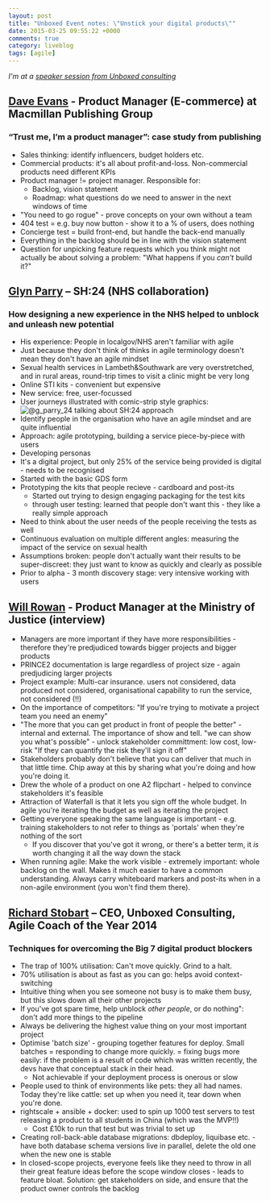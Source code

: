 ```yaml
---
layout: post
title: "Unboxed Event notes: \"Unstick your digital products\""
date: 2015-03-25 09:55:22 +0000
comments: true
category: liveblog
tags: [agile]
---
```


_I'm at a [speaker session from Unboxed consulting](https://www.eventbrite.co.uk/e/unstick-your-digital-products-rapidly-progress-a-complex-product-or-portfolio-of-stalled-products-tickets-15872783924)_

## [Dave Evans](https://www.linkedin.com/pub/dave-evans/a/311/919) - Product Manager (E-commerce) at Macmillan Publishing Group

### “Trust me, I’m a product manager”: case study from publishing

* Sales thinking: identify influencers, budget holders etc.
* Commercial products: it's all about profit-and-loss. Non-commercial products
  need different KPIs
* Product manager != project manager. Responsible for:
    * Backlog, vision statement
    * Roadmap: what questions do we need to answer in the next windows of time
* "You need to go rogue" - prove concepts on your own without a team
* 404 test = e.g. buy now button - show it to a % of users, does nothing
* Concierge test = build front-end, but handle the back-end manually
* Everything in the backlog should be in line with the vision statement
* Question for unpicking feature requests which you think might not actually
  be about solving a problem: "What happens if you _can't_ build it?"


## [Glyn Parry](https://twitter.com/g_parry24/) – SH:24 (NHS collaboration)

### How designing a new experience in the NHS helped to unblock and unleash new potential

* His experience: People in localgov/NHS aren't familiar with agile
* Just because they don't think of thinks in agile terminology doesn't mean
  they don't have an agile mindset
* Sexual health services in Lambeth&Southwark are very overstretched, and in
  rural areas, round-trip times to visit a clinic might be very long
* Online STI kits - convenient but expensive
* New service: free, user-focussed
* User journeys illustrated with comic-strip style graphics:
  ![@g_parry_24 talking about SH:24 approach](https://igcdn-photos-e-a.akamaihd.net/hphotos-ak-xaf1/t51.2885-15/11055891_730864497033484_1856034297_n.jpg)
* Identify people in the organisation who have an agile mindset and are quite
  influential
* Approach: agile prototyping, building a service piece-by-piece with users
* Developing personas
* It's a digital project, but only 25% of the service being provided is
  digital - needs to be recognised
* Started with the basic GDS form
* Prototyping the kits that people recieve - cardboard and post-its
  * Started out trying to design engaging packaging for the test kits
  * through user testing: learned that people don't want this - they like a
    really simple approach
* Need to think about the user needs of the people receiving the tests as well
* Continuous evaluation on multiple different angles: measuring the impact of
  the service on sexual health
* Assumptions broken: people don't actually want their results to be
  super-discreet: they just want to know as quickly and clearly as possible
* Prior to alpha - 3 month discovery stage: very intensive working with users


## [Will Rowan](https://twitter.com/thecustomer) - Product Manager at the Ministry of Justice (interview)

* Managers are more important if they have more responsibilities - therefore
  they're predjudiced towards bigger projects and bigger products
* PRINCE2 documentation is large regardless of project size - again
  predjudicing larger projects
* Project example: Multi-car insurance. users not considered, data produced not
  considered, organisational capability to run the service, not considered
  (!!)
* On the importance of competitors: "If you're trying to motivate a project team you need an enemy"
* "The more that you can get product in front of people the better" - internal
  and external. The importance of show and tell. "we can show you what's
  possible" - unlock stakeholder committment: low cost, low-risk "If they can
  quantify the risk they'll sign it off"
* Stakeholders probably don't believe that you can deliver that much in that
  little time. Chip away at this by sharing what you're doing and how you're
  doing it.
* Drew the whole of a product on one A2 flipchart - helped to convince
  stakeholders it's feasible
* Attraction of Waterfall is that it lets you sign off the whole budget. In agile
  you're iterating the budget as well as iterating the project
* Getting everyone speaking the same language is important - e.g. training
  stakeholders to not refer to things as 'portals' when they're nothing of the
  sort
  * If you discover that you've got it wrong, or there's a better term, it
    _is_ worth changing it all the way down the stack
* When running agile: Make the work visible - extremely important: whole
  backlog on the wall. Makes it much easier to have a common understanding.
  Always carry whiteboard markers and post-its when in a non-agile environment
  (you won't find them there).

## [Richard Stobart](https://twitter.com/richardstobart) – CEO, Unboxed Consulting, Agile Coach of the Year 2014

### Techniques for overcoming the Big 7 digital product blockers

* The trap of 100% utilisation: Can't move quickly. Grind to a halt.
* 70% utilisation is about as fast as you can go: helps avoid context-switching
* Intuitive thing when you see someone not busy is to make them busy, but this
  slows down all their other projects
* If you've got spare time, help unblock _other people_, or do nothing": don't
  add more things to the pipeline
* Always be delivering the highest value thing on your most important project
* Optimise 'batch size' - grouping together features for deploy. Small batches
  = responding to change more quickly. = fixing bugs more easily: if the
  problem is a result of code which was written recently, the devs have that
  conceptual stack in their head.
  * Not achievable if your deployment process is onerous or slow
* People used to think of environments like pets: they all had names. Today
  they're like cattle: set up when you need it, tear down when you're done.
* rightscale + ansible + docker: used to spin up 1000 test servers to test
  releasing a product to all students in China (which was the MVP!!)
  * Cost £10k to run that test but was trivial to set up
* Creating roll-back-able database migrations: dbdeploy, liquibase etc. - have
  both database schema versions live in parallel, delete the old one when the
  new one is stable
* In closed-scope projects, everyone feels like they need to throw in all
  their great feature ideas before the scope window closes - leads to feature
  bloat. Solution: get stakeholders on side, and ensure that the product owner
  controls the backlog
